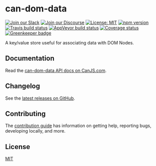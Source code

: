 # can-dom-data

[![Join our Slack](https://img.shields.io/badge/slack-join%20chat-611f69.svg)](https://www.bitovi.com/community/slack?utm_source=badge&utm_medium=badge&utm_campaign=pr-badge&utm_content=badge)
[![Join our Discourse](https://img.shields.io/discourse/https/forums.bitovi.com/posts.svg)](https://forums.bitovi.com/?utm_source=badge&utm_medium=badge&utm_campaign=pr-badge&utm_content=badge)
[![License: MIT](https://img.shields.io/badge/license-MIT-blue.svg)](https://github.com/canjs/can-dom-data/blob/master/LICENSE)
[![npm version](https://badge.fury.io/js/can-dom-data.svg)](https://www.npmjs.com/package/can-dom-data)
[![Travis build status](https://travis-ci.org/canjs/can-dom-data.svg?branch=master)](https://travis-ci.org/canjs/can-dom-data)
[![AppVeyor build status](https://ci.appveyor.com/api/projects/status/github/canjs/can-dom-data?branch=master&svg=true)](https://ci.appveyor.com/project/matthewp/can-dom-data)
[![Coverage status](https://coveralls.io/repos/github/canjs/can-dom-data/badge.svg?branch=master)](https://coveralls.io/github/canjs/can-dom-data?branch=master)
[![Greenkeeper badge](https://badges.greenkeeper.io/canjs/can-dom-data.svg)](https://greenkeeper.io/)

A key/value store useful for associating data with DOM Nodes.

## Documentation

Read the [can-dom-data API docs on CanJS.com](https://canjs.com/doc/can-dom-data.html).

## Changelog

See the [latest releases on GitHub](https://github.com/canjs/can-dom-data/releases).

## Contributing

The [contribution guide](https://github.com/canjs/can-dom-data/blob/master/CONTRIBUTING.md) has information on getting help, reporting bugs, developing locally, and more.

## License

[MIT](https://github.com/canjs/can-dom-data/blob/master/LICENSE)
